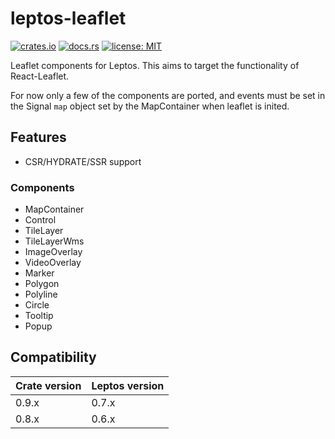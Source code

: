 # leptos-leaflet
[![crates.io](https://img.shields.io/crates/v/leptos-leaflet.svg)](https://crates.io/crates/leptos-leaflet)
[![docs.rs](https://docs.rs/leptos-leaflet/badge.svg)](https://docs.rs/leptos-leaflet)
[![license: MIT](https://img.shields.io/crates/l/syn-rsx.svg)](https://github.com/headless-studio/leptos-leaflet/LICENSE)

Leaflet components for Leptos. This aims to target the functionality of React-Leaflet. 

For now only a few of the components are ported, and events must be set in the Signal `map` object set by the MapContainer when leaflet is inited.

## Features
- CSR/HYDRATE/SSR support

### Components
- MapContainer
- Control
- TileLayer
- TileLayerWms
- ImageOverlay
- VideoOverlay
- Marker
- Polygon
- Polyline
- Circle
- Tooltip
- Popup

## Compatibility

| Crate version | Leptos version |
|---------------|----------------|
| 0.9.x         | 0.7.x          |
| 0.8.x         | 0.6.x          |
